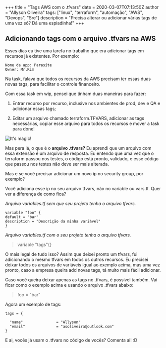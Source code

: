 +++
title = "Tags AWS com o .tfvars"
date = 2020-03-07T07:13:50Z
author = "Allyson Oliveira"
tags: ["linux", "terraform", "automação", "AWS", "Devops", "Sre"]
description = "Precisa alterar ou adicionar várias tags de uma vez só? Dá uma espiadinha!"
+++

## Adicionando tags com o arquivo .tfvars na AWS

Esses dias eu tive uma tarefa no trabalho que era adicionar tags em recursos já existentes. Por exemplo:

```
Nome da app: Parasite
Owner: Mr.Kim
```

Na task, falava que todos os recursos da AWS precisam ter essas duas novas tags, para  facilitar o controle financeiro.

Com essa task em wip, pensei que tinham duas maneiras para fazer:

1. Entrar recurso por recurso, inclusive nos ambientes de prod, dev e QA e adicionar essas tags;

2. Editar um arquivo chamado terraform.TFVARS, adicionar as tags necessárias, copiar esse arquivo para todos os recursos e mover a task para done!

![It's magic!](/img/magic.jpeg)

Mas pera lá, o que é o **arquivo .tfvars?**
Eu aprendi que um arquivo com essa extensão é um arquivo de resposta. Eu entendo que uma vez que o terraform passou nos testes, o código está pronto, validado, e esse código que passou nos testes não deve ser mais alterada.

Mas e se você precisar adicionar um novo ip no security group, por exemplo?

Você adiciona esse ip no seu arquivo tfvars, não no variable ou vars.tf. Quer ver a diferença de como fica?

*Arquivo variables.tf sem que seu projeto tenha o arquivo tfvars.*

```
variable "foo" {
default = "bar"
description = "Descrição da minha variável"
}
```    
			
*Arquivo variables.tf com o seu projeto tenha o arquivo tfvars.*

 > variable "tags"{}
 
O mais legal de tudo isso? Assim que deixei pronto um tfvars, fui adicionando o mesmo tfvars em todos os outros recursos. Eu precisei deixar todos os arquivos de variáveis igual ao exemplo acima, mas uma vez pronto, caso a empresa queira add novas tags, tá muito mais fácil adicionar.

Caso você queira deixar apenas as tags no .tfvars, é possível também. Vai ficar como o exemplo acima e usando o arquivo .tfvars abaixo:

> foo = "bar"  

Agora um exemplo de tags:

```
tags = {

  "name"               = "Allyson"
  "email"              = "asoliveira@outlook.com"
}
```

E ai, vocês já usam o .tfvars no código de vocês? Comenta ai! :D
